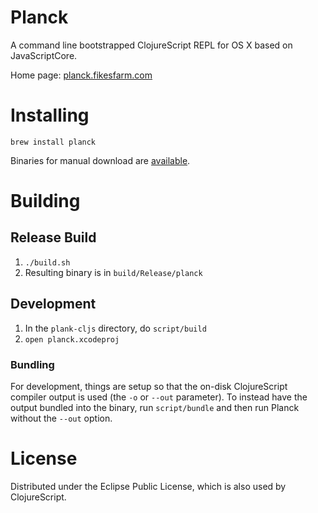 # Planck

A command line bootstrapped ClojureScript REPL for OS X based on JavaScriptCore.

Home page: [planck.fikesfarm.com](http://planck.fikesfarm.com)

# Installing

```
brew install planck
```

Binaries for manual download are [available](http://planck.fikesfarm.com/download.html).

# Building 

## Release Build

1. `./build.sh`
2. Resulting binary is in `build/Release/planck`

## Development 

1. In the `plank-cljs` directory, do `script/build`
2. `open planck.xcodeproj`

### Bundling

For development, things are setup so that the on-disk ClojureScript compiler output is used (the `-o` or `--out` parameter). To instead have the output bundled into the binary, run `script/bundle` and then run Planck without the `--out` option.

# License

Distributed under the Eclipse Public License, which is also used by ClojureScript.
